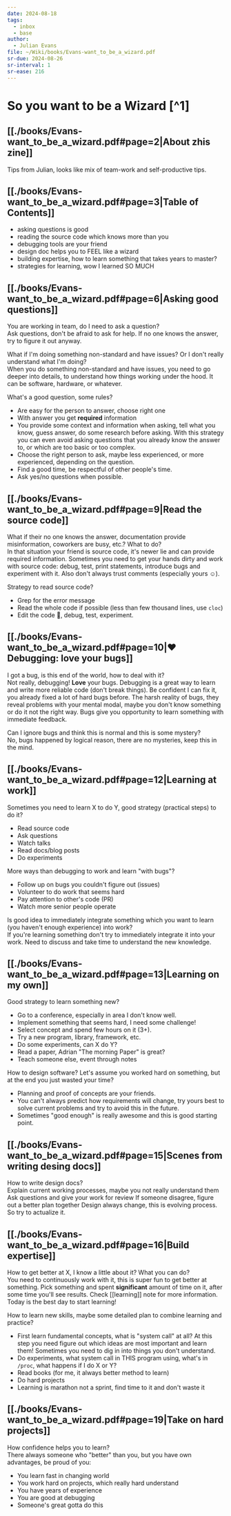 ```yaml
---
date: 2024-08-18
tags:
  - inbox
  - base
author:
  - Julian Evans
file: ~/Wiki/books/Evans-want_to_be_a_wizard.pdf
sr-due: 2024-08-26
sr-interval: 1
sr-ease: 216
---
```

# So you want to be a Wizard [^1]

## [[./books/Evans-want_to_be_a_wizard.pdf#page=2|About zhis zine]]

Tips from Julian, looks like mix of team-work and self-productive tips.


## [[./books/Evans-want_to_be_a_wizard.pdf#page=3|Table of Contents]]

- asking questions is good
- reading the source code which knows more than you
- debugging tools are your friend
- design doc helps you to FEEL like a wizard
- building expertise, how to learn something that takes years to master?
- strategies for learning, wow I learned SO MUCH

## [[./books/Evans-want_to_be_a_wizard.pdf#page=6|Asking good questions]]

You are working in team, do I need to ask a question?
&#10;<br>
Ask questions, don't be afraid to ask for help. If no one knows the answer, try
to figure it out anyway.

What if I'm doing something non-standard and have issues? Or I don't really
understand what I'm doing?
&#10;<br>
When you do something non-standard and have issues, you need to go deeper into
details, to understand how things working under the hood. It can be software,
hardware, or whatever.

What's a good question, some rules?
&#10;<br>
- Are easy for the person to answer, choose right one
- With answer you get **required** information
- You provide some context and information when asking, tell what you know,
guess answer, do some research before asking. With this strategy you can even
avoid asking questions that you already know the answer to, or which are too
basic or too complex.
- Choose the right person to ask, maybe less experienced, or more experienced,
depending on the question.
- Find a good time, be respectful of other people's time.
- Ask yes/no questions when possible.

## [[./books/Evans-want_to_be_a_wizard.pdf#page=9|Read the source code]]

What if their no one knows the answer, documentation provide misinformation,
coworkers are busy, etc.? What to do?
&#10;<br>
In that situation your friend is source code, it's newer lie and can provide
required information. Sometimes you need to get your hands dirty and work with
source code: debug, test, print statements, introduce bugs and experiment with
it. Also don't always trust comments (especially yours ☺).

Strategy to read source code?
&#10;<br>
- Grep for the error message
- Read the whole code if possible (less than few thousand lines, use `cloc`)
- Edit the code 🙊, debug, test, experiment.

## [[./books/Evans-want_to_be_a_wizard.pdf#page=10|♥ Debugging: love your bugs]]

I got a bug, is this end of the world, how to deal with it?
&#10;<br>
Not really, debugging! **Love** your bugs. Debugging is a great way to learn and
write more reliable code (don't break things). Be confident I can fix it, you
already fixed a lot of hard bugs before. The harsh reality of bugs, they reveal
problems with your mental modal, maybe you don't know something or do it not the
right way. Bugs give you opportunity to learn something with immediate feedback.

Can I ignore bugs and think this is normal and this is some mystery?
&#10;<br>
No, bugs happened by logical reason, there are no mysteries, keep this in the
mind.

## [[./books/Evans-want_to_be_a_wizard.pdf#page=12|Learning at work]]

Sometimes you need to learn X to do Y, good strategy (practical steps) to do it?
&#10;<br>
- Read source code
- Ask questions
- Watch talks
- Read docs/blog posts
- Do experiments <!--SR:!2024-08-23,1,210-->

More ways than debugging to work and learn "with bugs"?
&#10;<br>
- Follow up on bugs you couldn't figure out (issues)
- Volunteer to do work that seems hard
- Pay attention to other's code (PR)
- Watch more senior people operate

Is good idea to immediately integrate something which you want to learn (you
haven't enough experience) into work?
&#10;<br>
If you're learning something don't try to immediately integrate it into your
work. Need to discuss and take time to understand the new knowledge. <!--SR:!2024-08-30,7,250-->

## [[./books/Evans-want_to_be_a_wizard.pdf#page=13|Learning on my own]]

Good strategy to learn something new?
&#10;<br>
- Go to a conference, especially in area I don't know well.
- Implement something that seems hard, I need some challenge!
- Select concept and spend few hours on it (3+).
- Try a new program, library, framework, etc.
- Do some experiments, can X do Y?
- Read a paper, Adrian "The morning Paper" is great?
- Teach someone else, event through notes

How to design software? Let's assume you worked hard on something, but at the
end you just wasted your time?
&#10;<br>
- Planning and proof of concepts are your friends.
- You can't always predict how requirements will change, try yours best to solve
current problems and try to avoid this in the future.
- Sometimes "good enough" is really awesome and this is good starting point.

## [[./books/Evans-want_to_be_a_wizard.pdf#page=15|Scenes from writing desing docs]]

How to write design docs?
&#10;<br>
Explain current working processes, maybe you not really understand them
Ask questions and give your work for review
If someone disagree, figure out a better plan together
Design always change, this is evolving process. So try to actualize it.

## [[./books/Evans-want_to_be_a_wizard.pdf#page=16|Build expertise]]

How to get better at X, I know a little about it? What you can do?
&#10;<br>
You need to continuously work with it, this is super fun to get better at
something. Pick something and spent **significant** amount of time on it, after
some time you'll see results. Check [[learning]] note for more information.
Today is the best day to start learning!

How to learn new skills, maybe some detailed plan to combine learning and
practice?
&#10;<br>
- First learn fundamental concepts, what is "system call" at all? At this step you
need figure out which ideas are most important and learn them! Sometimes you
need to dig in into things you don't understand.
- Do experiments, what system call in THIS program using, what's in `/proc`,
what happens if I do X or Y?
- Read books (for me, it always better method to learn)
- Do hard projects
- Learning is marathon not a sprint, find time to it and don't waste it


## [[./books/Evans-want_to_be_a_wizard.pdf#page=19|Take on hard projects]]

How confidence helps you to learn?
&#10;<br>
There always someone who "better" than you, but you have own advantages, be
proud of you:
- You learn fast in changing world
- You work hard on projects, which really hard understand
- You have years of experience
- You are good at debugging
- Someone's great gotta do this
